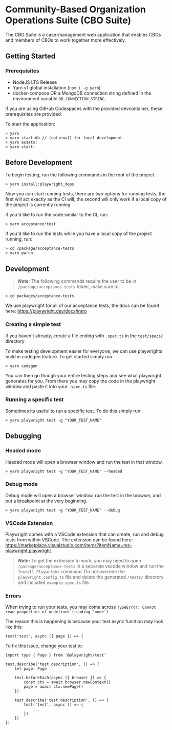 # Community-Based Organization Operations Suite (CBO Suite)

The CBO Suite is a case-management web application that enables CBOs and members of CBOs to work together more effectively.

## Getting Started

### Prerequisites

- NodeJS LTS Release
- Yarn v1 global installation (`npm i -g yarn`)
- docker-compose OR a MongoDB connection string defined in the environment variable `DB_CONNECTION_STRING`.

If you are using GitHub Codespaces with the provided devcontainer, these prerequisites are provided.

To start the application:

    > yarn
    > yarn start:db // (optional) for local development
    > yarn assets:
    > yarn start:

## Before Development

To begin testing, run the following commands in the root of the project.

    > yarn install:playwright_deps

Now you can start running tests, there are two options for running tests, the first will act exactly as the CI will, the second will only work if a local copy of the project is currently running

If you'd like to run the code similar to the CI, run:

    > yarn acceptance:test

If you'd like to run the tests while you have a local copy of the project running, run:

    > cd /package/acceptance-tests
    > yarn pwrun

## Development

> **_Note:_** The following commands require the user to be in `/package/acceptance-tests` folder, make sure to

    > cd packages/acceptance-tests

We use playwright for all of our acceptance tests, the docs can be found here: https://playwright.dev/docs/intro

### Creating a simple test

If you haven't already, create a file ending with `.spec.ts` in the `test/specs/` directory

To make testing development easier for everyone, we can use playwrights build in codegen feature. To get started simply run

    > yarn codegen

You can then go though your entire testing steps and see what playwright generates for you. From there you may copy the code in the playwright window and paste it into your `.spec.ts` file.

### Running a specific test

Sometimes its useful to run a specific test. To do this simply run

    > yarn playwright test -g "YOUR_TEST_NAME"

## Debugging

### Headed mode

Headed mode will open a browser window and run the test in that window.

    > yarn playwright test -g "YOUR_TEST_NAME" --headed

### Debug mode

Debug mode will open a browser window, run the test in the browser, and put a breakpoint at the very beginning.

    > yarn playwright test -g "YOUR_TEST_NAME" --debug

### VSCode Extension

Playwright comes with a VSCode extension that can create, run and debug tests from within VSCode. The extension can be found here: https://marketplace.visualstudio.com/items?itemName=ms-playwright.playwright

> **_Note:_** To get the extension to work, you may need to open `/package/acceptance-tests` in a separate vscode window and run the `Install Playwright` command. Do not override the `playwright.config.ts` file and delete the generated `/tests/` directory and included `example.spec.ts` file.

### Errors

When trying to run your tests, you may come across `TypeError: Cannot read properties of undefined (reading 'mode')`

The reason this is happening is because your test async function may look like this:

    test('test', async ({ page }) => {

To fix this issue, change your test to:

    import type { Page } from '@playwright/test'

    test.describe('test description', () => {
        let page: Page

        test.beforeEach(async ({ browser }) => {
            const ctx = await browser.newContext()
            page = await ctx.newPage()
        })

        test.describe('test description', () => {
            test('test', async () => {
                ...
            })
        })
    })
